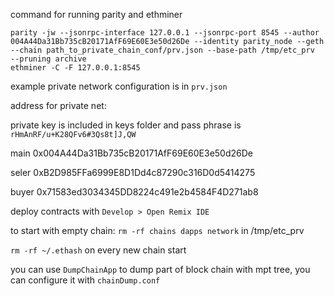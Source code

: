 command for running parity and ethminer

```
parity -jw --jsonrpc-interface 127.0.0.1 --jsonrpc-port 8545 --author 004A44Da31Bb735cB20171AfF69E60E3e50d26De --identity parity_node --geth --chain path_to_private_chain_conf/prv.json --base-path /tmp/etc_prv  --pruning archive
ethminer -C -F 127.0.0.1:8545
```
example private network configuration is in `prv.json`

address for private net:

private key is included in keys folder and pass phrase is `rHmAnRF/u+K28QFv6#3Qs8t]J,QW`

main
0x004A44Da31Bb735cB20171AfF69E60E3e50d26De

seler
0xB2D985FFa6999E8D1Dd4c87290c316D0d5414275

buyer
0x71583ed3034345DD8224c491e2b4584F4D271ab8

deploy contracts with `Develop > Open Remix IDE` 


to start with empty chain:
`rm -rf chains dapps network` in /tmp/etc_prv

`rm -rf ~/.ethash` on every new chain start

you can use `DumpChainApp` to dump part of block chain with mpt tree, you can configure it with `chainDump.conf`